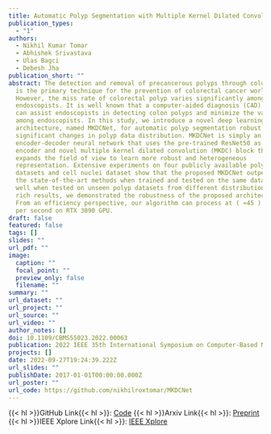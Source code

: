 ```yaml
---
title: Automatic Polyp Segmentation with Multiple Kernel Dilated Convolution Network
publication_types:
  - "1"
authors:
  - Nikhil Kumar Tomar
  - Abhishek Srivastava
  - Ulas Bagci
  - Debesh Jha
publication_short: ""
abstract: The detection and removal of precancerous polyps through colonoscopy
  is the primary technique for the prevention of colorectal cancer worldwide.
  However, the miss rate of colorectal polyp varies significantly among the
  endoscopists. It is well known that a computer-aided diagnosis (CAD) system
  can assist endoscopists in detecting colon polyps and minimize the variation
  among endoscopists. In this study, we introduce a novel deep learning
  architecture, named MKDCNet, for automatic polyp segmentation robust to
  significant changes in polyp data distribution. MKDCNet is simply an
  encoder-decoder neural network that uses the pre-trained ResNet50 as the
  encoder and novel multiple kernel dilated convolution (MKDC) block that
  expands the field of view to learn more robust and heterogeneous
  representation. Extensive experiments on four publicly available polyp
  datasets and cell nuclei dataset show that the proposed MKDCNet outperforms
  the state-of-the-art methods when trained and tested on the same dataset as
  well when tested on unseen polyp datasets from different distributions. With
  rich results, we demonstrated the robustness of the proposed architecture.
  From an efficiency perspective, our algorithm can process at ( ≈45 ) frames
  per second on RTX 3090 GPU.
draft: false
featured: false
tags: []
slides: ""
url_pdf: ""
image:
  caption: ""
  focal_point: ""
  preview_only: false
  filename: ""
summary: ""
url_dataset: ""
url_project: ""
url_source: ""
url_video: ""
author_notes: []
doi: 10.1109/CBMS55023.2022.00063
publication: 2022 IEEE 35th International Symposium on Computer-Based Medical Systems (CBMS)
projects: []
date: 2022-09-27T19:24:39.222Z
url_slides: ""
publishDate: 2017-01-01T00:00:00.000Z
url_poster: ""
url_code: https://github.com/nikhilroxtomar/MKDCNet
---
```


{{< hl >}}GitHub Link{{< hl >}}: [Code](https://github.com/nikhilroxtomar/MKDCNet)
{{< hl >}}Arxiv Link{{< hl >}}: [Preprint](https://arxiv.org/abs/2206.06264)
{{< hl >}}IEEE Xplore Link{{< hl >}}: [IEEE Xplore]()

